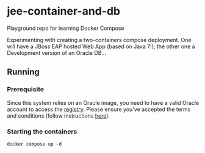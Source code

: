 # jee-container-and-db
Playground repo for learning Docker Compose

Experimenting with creating a two-containers compose deployment. 
One will have a JBoss EAP hosted Web App (based on Java 7!); the other one a Development version of an Oracle DB...

## Running

### Prerequisite

Since this system relies on an Oracle image, you need to have a valid Oracle account to access the 
[registry](https://container-registry.oracle.com/). 
Please ensure you've accepted the terms and conditions (follow instructions 
[here](https://collabnix.com/how-to-run-oracle-database-in-a-docker-container-using-docker-compose/)).

### Starting the containers

```shell
docker compose up -d 
```